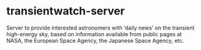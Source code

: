 # transientwatch-server
Server to provide interested astronomers with ‘daily news’ on the transient high-energy sky, based on information available from public pages at NASA, the European Space Agency, the Japanese Space Agency, etc.


